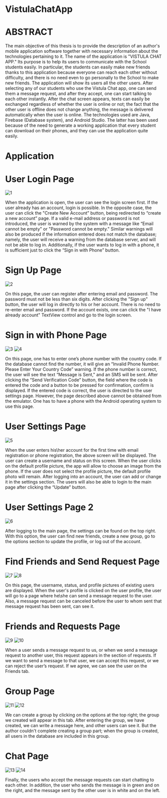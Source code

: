 # VistulaChatApp
# ABSTRACT
The main objective of this thesis is to provide the description of an author's mobile application software together with necessary information about the technologies pertaining to it. The name of the application is "VISTULA CHAT APP." Its purpose is to help its users to communicate with the School students easily. In particular, the students can easily make new friends thanks to this application because everyone can reach each other without difficulty, and there is no need even to go personally to the School to make new friends. The application will show its users all the other users. After selecting any of our students who use the Vistula Chat app, one can send them a message request, and after they accept, one can start talking to each other instantly. After the chat screen appears, texts can easily be exchanged regardless of whether the user is online or not; the fact that the other user is offline does not change anything, the message is delivered automatically when the user is online. The technologies used are Java, Firebase (Database system), and Android Studio. The latter has been used because of the need to generate a working application that every student can download on their phones, and they can use the application quite easily.
# Application
# User Login Page

![1](https://user-images.githubusercontent.com/60031387/83143726-ac367000-a0f2-11ea-96ab-f4ff4b7696fb.png)

When the application is open, the user can see the login screen first. If the user already has an account, login is possible. In the opposite case, the user can click the "Create New Account” button, being redirected to “create a new account” page. If a valid e-mail address or password is not introduced, the user is warned by the system with a message like “Email cannot be empty" or "Password cannot be empty." Similar warnings will also be produced if the information entered does not match the database; namely, the user will receive a warning from the database server, and will not be able to log in. Additionally, if the user wants to log in with a phone, it is sufficient just to click the “Sign in with Phone” button.

# Sign Up Page

![2](https://user-images.githubusercontent.com/60031387/83143815-cf611f80-a0f2-11ea-82c2-f2ff2331ca44.png)

On this page, the user can register after entering email and password. The password must not be less than six digits. After clicking the "Sign up" button, the user will log in directly to his or her account. There is no need to re-enter email and password. If the account exists, one can click the "I have already account" TextView control and go to the login screen.

# Sign in with Phone Page

![3](https://user-images.githubusercontent.com/60031387/83143912-f28bcf00-a0f2-11ea-8ba9-4e3e2237fec3.png) ![4](https://user-images.githubusercontent.com/60031387/83143919-f586bf80-a0f2-11ea-82e7-d78167cf34f9.png)

On this page, one has to enter one’s phone number with the country code. If the database cannot find the number, it will give an “Invalid Phone Number. Please Enter Your Country Code” warning. If the phone number is correct, the user will see the text “Message is Sent," and an SMS will be sent. After clicking the “Send Verification Code” button, the field where the code is entered the code and a button to be pressed for confirmation, confirm is displayed. If the entered code is correct, the user is directed to the user settings page. However, the page described above cannot be obtained from the emulator. One has to have a phone with the Android operating system to use this page.

# User Settings Page

![5](https://user-images.githubusercontent.com/60031387/83144111-3979c480-a0f3-11ea-9d96-90034bb75b5a.png)

When the user enters his\her account for the first time with email registration or phone registration, the above screen will be displayed. The user can create a username and status on this screen. When the user clicks on the default profile picture, the app will allow to choose an image from the phone. If the user does not select the profile picture, the default profile photo will remain. After logging into an account, the user can add or change it in the settings section. The users will also be able to login to the main page after clicking the “Update” button.

# User Settings Page 2

![6](https://user-images.githubusercontent.com/60031387/83144259-6cbc5380-a0f3-11ea-8ed3-c9da1bc6298a.png)

After logging to the main page, the settings can be found on the top right. With this option, the user can find new friends, create a new group, go to the options section to update the profile, or log out of the account.

# Find Friends and Send Request Page

![7](https://user-images.githubusercontent.com/60031387/83144265-6ded8080-a0f3-11ea-8c0c-1fef879bbf4a.png) ![8](https://user-images.githubusercontent.com/60031387/83144266-6e861700-a0f3-11ea-9325-494272577677.png)

On this page, the username, status, and profile pictures of existing users are displayed. When the user's profile is clicked on the user profile, the user will go to a page where he\she can send a message request to the user. Also, a message request can be canceled before the user to whom sent that message request has been sent, can see it.

# Friends and Requests Page

![9](https://user-images.githubusercontent.com/60031387/83144267-6e861700-a0f3-11ea-8e00-94e7f72e6fc5.png) ![10](https://user-images.githubusercontent.com/60031387/83144268-6f1ead80-a0f3-11ea-8127-be92ccf1499a.png)

When a user sends a message request to us, or when we send a message request to another user, this request appears in the section of requests. If we want to send a message to that user, we can accept this request, or we can reject the user’s request. If we agree, we can see the user on the Friends tab.

# Group Page

![11](https://user-images.githubusercontent.com/60031387/83144272-6f1ead80-a0f3-11ea-9623-fae48a12f381.png) ![12](https://user-images.githubusercontent.com/60031387/83144273-6fb74400-a0f3-11ea-8fb5-4fbe948458cf.png)

We can create a group by clicking on the options at the top right; the group we created will appear in this tab. After entering the group, we have created, we can write a message here, and other users can see it. But the author couldn't complete creating a group part; when the group is created, all users in the database are included in this group.

# Chat Page

![13](https://user-images.githubusercontent.com/60031387/83144275-6fb74400-a0f3-11ea-8a9b-5112eeb7cc01.png) ![14](https://user-images.githubusercontent.com/60031387/83144277-704fda80-a0f3-11ea-8c6c-de9e8849dc09.png)

Finally, the users who accept the message requests can start chatting to each other. In addition, the user who sends the message is in green and on the right, and the message sent by the other user is in white and on the left.
